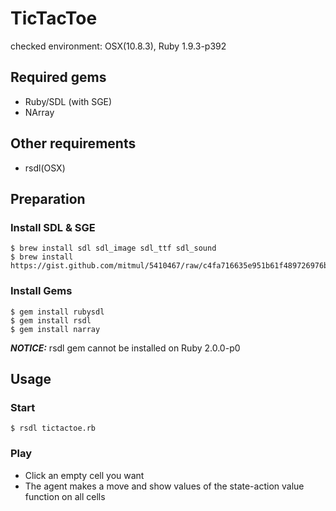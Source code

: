 TicTacToe
=================
checked environment: OSX(10.8.3), Ruby 1.9.3-p392

## Required gems
- Ruby/SDL (with SGE)
- NArray

## Other requirements
- rsdl(OSX)

## Preparation
### Install SDL & SGE
```
$ brew install sdl sdl_image sdl_ttf sdl_sound
$ brew install https://gist.github.com/mitmul/5410467/raw/c4fa716635e951b61f489726976b10f00dd41306/sge.rb
```

### Install Gems
```
$ gem install rubysdl
$ gem install rsdl
$ gem install narray
```
***NOTICE:*** rsdl gem cannot be installed on Ruby 2.0.0-p0

## Usage
### Start 
```
$ rsdl tictactoe.rb
```

### Play
- Click an empty cell you want
- The agent makes a move and show values of the state-action value function on all cells